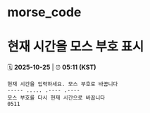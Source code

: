 # morse_code
# 현재 시간을 모스 부호 표시
<!-- MORSE_TIME_START -->
🗓️ **2025-10-25** | ⏰ **05:11 (KST)**

```
현재 시간을 입력하세요. 모스 부호로 바꿉니다
----- ..... .---- .----
모스 부호를 다시 현재 시간으로 바꿉니다
0511
```
<!-- MORSE_TIME_END -->
